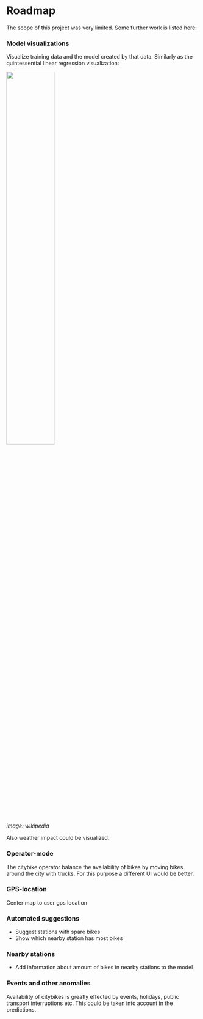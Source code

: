 # Roadmap

The scope of this project was very limited. Some further work is listed here:

### Model visualizations

Visualize training data and the model created by that data. Similarly as the quintessential linear regression visualization:

<img width="50%" src="https://upload.wikimedia.org/wikipedia/commons/thumb/3/3a/Linear_regression.svg/1200px-Linear_regression.svg.png">

_image: wikipedia_

Also weather impact could be visualized.

### Operator-mode

The citybike operator balance the availability of bikes by moving bikes around the city with trucks. For this purpose a different UI would be better.

### GPS-location

Center map to user gps location

### Automated suggestions

- Suggest stations with spare bikes
- Show which nearby station has most bikes

### Nearby stations

- Add information about amount of bikes in nearby stations to the model

### Events and other anomalies

Availability of citybikes is greatly effected by events, holidays, public transport interruptions etc. This could be taken into account in the predictions.

